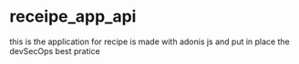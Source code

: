 # receipe_app_api
this is the application for recipe is made with adonis js and put in place the devSecOps best pratice
